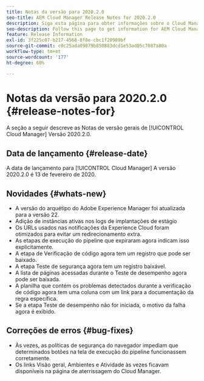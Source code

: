 ```yaml
---
title: Notas da versão para 2020.2.0
seo-title: AEM Cloud Manager Release Notes for 2020.2.0
description: Siga esta página para obter informações sobre o Cloud Manager Versão 2020.2.0
seo-description: Follow this page to get information for AEM Cloud Manager Release 2020.2.0
feature: Release Information
exl-id: 3f225c07-b217-4568-8f8e-cbc1f20989bf
source-git-commit: c0c25ada09879b850883dcd1e53ad05c7087a80a
workflow-type: tm+mt
source-wordcount: '177'
ht-degree: 60%

---
```


# Notas da versão para 2020.2.0 {#release-notes-for}

A seção a seguir descreve as Notas de versão gerais de [!UICONTROL Cloud Manager] Versão 2020.2.0.

## Data de lançamento {#release-date}

A data de lançamento para [!UICONTROL Cloud Manager] A versão 2020.2.0 é 13 de fevereiro de 2020.

## Novidades {#whats-new}

* A versão do arquétipo do Adobe Experience Manager foi atualizada para a versão 22.
* Adição de instâncias ativas nos logs de implantações de estágio
* Os URLs usados nas notificações da Experience Cloud foram otimizados para evitar um redirecionamento extra.
* As etapas de execução do pipeline que expiraram agora indicam isso explicitamente.
* A etapa de Verificação de código agora tem um registro que pode ser baixado.
* A etapa Teste de segurança agora tem um registro baixável.
* A lista de páginas acessadas durante o Teste de desempenho agora pode ser baixada.
* A planilha que contém os problemas detectados durante a verificação de código agora tem uma coluna com um link para a documentação da regra específica.
* Se a etapa Teste de desempenho não for iniciada, o motivo da falha agora é exibido.

## Correções de erros {#bug-fixes}

* Às vezes, as políticas de segurança do navegador impediam que determinados botões na tela de execução do pipeline funcionassem corretamente.
* Os links Visão geral, Ambientes e Atividade às vezes ficavam disponíveis na página de aterrissagem do Cloud Manager.
